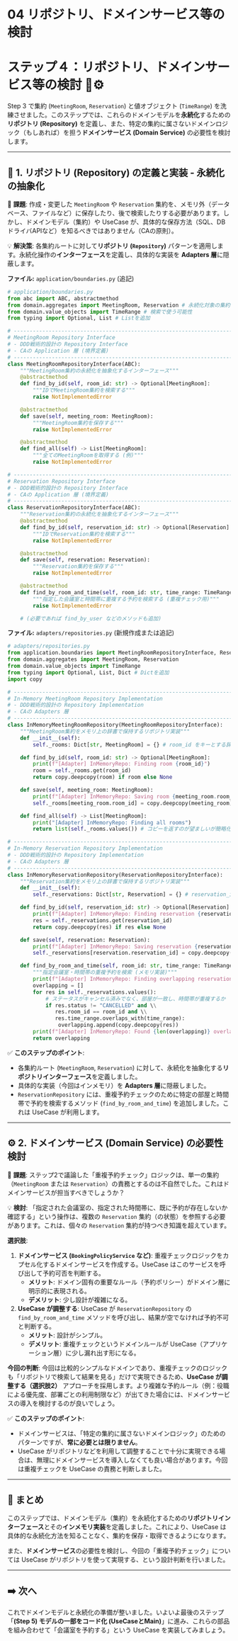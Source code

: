 # 04 リポジトリ、ドメインサービス等の検討

# ステップ４：リポジトリ、ドメインサービス等の検討 💾⚙️

Step 3 で集約 (`MeetingRoom`, `Reservation`) と値オブジェクト (`TimeRange`) を洗練させました。このステップでは、これらのドメインモデルを**永続化**するための**リポジトリ (Repository)** を定義し、また、特定の集約に属さないドメインロジック（もしあれば）を担う**ドメインサービス (Domain Service)** の必要性を検討します。

---

## 💾 1. リポジトリ (Repository) の定義と実装 - 永続化の抽象化

📝 **課題**: 作成・変更した `MeetingRoom` や `Reservation` 集約を、メモリ外（データベース、ファイルなど）に保存したり、後で検索したりする必要があります。しかし、ドメインモデル（集約）や UseCase が、具体的な保存方法（SQL、DBドライバAPIなど）を知るべきではありません（CAの原則）。

💡 **解決策**: 各集約ルートに対して**リポジトリ (`Repository`)** パターンを適用します。永続化操作の**インターフェース**を定義し、具体的な実装を **Adapters 層**に隠蔽します。

**ファイル:** `application/boundaries.py` (追記)

```python
# application/boundaries.py
from abc import ABC, abstractmethod
from domain.aggregates import MeetingRoom, Reservation # 永続化対象の集約
from domain.value_objects import TimeRange # 検索で使う可能性
from typing import Optional, List # Listを追加

# -----------------------------------------------------------------------------
# MeetingRoom Repository Interface
# - DDD戦術的設計の Repository Interface
# - CAの Application 層 (境界定義)
# -----------------------------------------------------------------------------
class MeetingRoomRepositoryInterface(ABC):
    """MeetingRoom集約の永続化を抽象化するインターフェース"""
    @abstractmethod
    def find_by_id(self, room_id: str) -> Optional[MeetingRoom]:
        """IDでMeetingRoom集約を検索する"""
        raise NotImplementedError

    @abstractmethod
    def save(self, meeting_room: MeetingRoom):
        """MeetingRoom集約を保存する"""
        raise NotImplementedError

    @abstractmethod
    def find_all(self) -> List[MeetingRoom]:
        """全てのMeetingRoomを取得する (例)"""
        raise NotImplementedError

# -----------------------------------------------------------------------------
# Reservation Repository Interface
# - DDD戦術的設計の Repository Interface
# - CAの Application 層 (境界定義)
# -----------------------------------------------------------------------------
class ReservationRepositoryInterface(ABC):
    """Reservation集約の永続化を抽象化するインターフェース"""
    @abstractmethod
    def find_by_id(self, reservation_id: str) -> Optional[Reservation]:
        """IDでReservation集約を検索する"""
        raise NotImplementedError

    @abstractmethod
    def save(self, reservation: Reservation):
        """Reservation集約を保存する"""
        raise NotImplementedError

    @abstractmethod
    def find_by_room_and_time(self, room_id: str, time_range: TimeRange) -> List[Reservation]:
        """指定した会議室と時間帯に重複する予約を検索する (重複チェック用)"""
        raise NotImplementedError

    # (必要であれば find_by_user などのメソッドも追加)

```

**ファイル:** `adapters/repositories.py` (新規作成または追記)

```python
# adapters/repositories.py
from application.boundaries import MeetingRoomRepositoryInterface, ReservationRepositoryInterface
from domain.aggregates import MeetingRoom, Reservation
from domain.value_objects import TimeRange
from typing import Optional, List, Dict # Dictを追加
import copy

# -----------------------------------------------------------------------------
# In-Memory MeetingRoom Repository Implementation
# - DDD戦術的設計の Repository Implementation
# - CAの Adapters 層
# -----------------------------------------------------------------------------
class InMemoryMeetingRoomRepository(MeetingRoomRepositoryInterface):
    """MeetingRoom集約をメモリ上の辞書で保持するリポジトリ実装"""
    def __init__(self):
        self._rooms: Dict[str, MeetingRoom] = {} # room_id をキーとする辞書

    def find_by_id(self, room_id: str) -> Optional[MeetingRoom]:
        print(f"[Adapter] InMemoryRepo: Finding room {room_id}")
        room = self._rooms.get(room_id)
        return copy.deepcopy(room) if room else None

    def save(self, meeting_room: MeetingRoom):
        print(f"[Adapter] InMemoryRepo: Saving room {meeting_room.room_id} ({meeting_room.name})")
        self._rooms[meeting_room.room_id] = copy.deepcopy(meeting_room)

    def find_all(self) -> List[MeetingRoom]:
        print("[Adapter] InMemoryRepo: Finding all rooms")
        return list(self._rooms.values()) # コピーを返すのが望ましいが簡略化

# -----------------------------------------------------------------------------
# In-Memory Reservation Repository Implementation
# - DDD戦術的設計の Repository Implementation
# - CAの Adapters 層
# -----------------------------------------------------------------------------
class InMemoryReservationRepository(ReservationRepositoryInterface):
    """Reservation集約をメモリ上の辞書で保持するリポジトリ実装"""
    def __init__(self):
        self._reservations: Dict[str, Reservation] = {} # reservation_id をキー

    def find_by_id(self, reservation_id: str) -> Optional[Reservation]:
        print(f"[Adapter] InMemoryRepo: Finding reservation {reservation_id}")
        res = self._reservations.get(reservation_id)
        return copy.deepcopy(res) if res else None

    def save(self, reservation: Reservation):
        print(f"[Adapter] InMemoryRepo: Saving reservation {reservation.reservation_id} for room {reservation.room_id}")
        self._reservations[reservation.reservation_id] = copy.deepcopy(reservation)

    def find_by_room_and_time(self, room_id: str, time_range: TimeRange) -> List[Reservation]:
        """指定会議室・時間帯の重複予約を検索 (メモリ実装)"""
        print(f"[Adapter] InMemoryRepo: Finding overlapping reservations for room {room_id} at {time_range.start_datetime}-{time_range.end_datetime}")
        overlapping = []
        for res in self._reservations.values():
            # ステータスがキャンセル済みでなく、部屋が一致し、時間帯が重複するか
            if res.status != "CANCELLED" and \\
               res.room_id == room_id and \\
               res.time_range.overlaps_with(time_range):
                overlapping.append(copy.deepcopy(res))
        print(f"[Adapter] InMemoryRepo: Found {len(overlapping)} overlapping reservations.")
        return overlapping

```

✅ **このステップのポイント**:

- 各集約ルート (`MeetingRoom`, `Reservation`) に対して、永続化を抽象化する**リポジトリインターフェース**を定義しました。
- 具体的な実装（今回はインメモリ）を **Adapters 層**に隠蔽しました。
- `ReservationRepository` には、重複予約チェックのために特定の部屋と時間帯で予約を検索するメソッド (`find_by_room_and_time`) を追加しました。これは UseCase が利用します。

---

## ⚙️ 2. ドメインサービス (Domain Service) の必要性検討

📝 **課題**: ステップ2で議論した「重複予約チェック」ロジックは、単一の集約（`MeetingRoom` または `Reservation`）の責務とするのは不自然でした。これはドメインサービスが担当すべきでしょうか？

💡 **検討**:
「指定された会議室の、指定された時間帯に、既に予約が存在しないか確認する」という操作は、複数の `Reservation` 集約（の状態）を参照する必要があります。これは、個々の `Reservation` 集約が持つべき知識を超えています。

**選択肢**:

1. **ドメインサービス (`BookingPolicyService` など)**:
重複チェックロジックをカプセル化するドメインサービスを作成する。UseCase はこのサービスを呼び出して予約可否を判断する。
    - **メリット**: ドメイン固有の重要なルール（予約ポリシー）がドメイン層に明示的に表現される。
    - **デメリット**: 少し設計が複雑になる。
2. **UseCase が調整する**:
UseCase が `ReservationRepository` の `find_by_room_and_time` メソッドを呼び出し、結果が空でなければ予約不可と判断する。
    - **メリット**: 設計がシンプル。
    - **デメリット**: 重複チェックというドメインルールが UseCase（アプリケーション層）に少し漏れ出す形になる。

**今回の判断**:
今回は比較的シンプルなドメインであり、重複チェックのロジックも「リポジトリで検索して結果を見る」だけで実現できるため、**UseCase が調整する（選択肢2）** アプローチを採用します。より複雑な予約ルール（例：役職による優先度、部署ごとの利用制限など）が出てきた場合には、ドメインサービスの導入を検討するのが良いでしょう。

✅ **このステップのポイント**:

- ドメインサービスは、「特定の集約に属さないドメインロジック」のためのパターンですが、**常に必要とは限りません**。
- UseCase がリポジトリなどを利用して調整することで十分に実現できる場合は、無理にドメインサービスを導入しなくても良い場合があります。今回は重複チェックを UseCase の責務と判断しました。

---

## 📝 まとめ

このステップでは、ドメインモデル（集約）を永続化するための**リポジトリインターフェース**とその**インメモリ実装**を定義しました。これにより、UseCase は具体的な永続化方法を知ることなく、集約を保存・取得できるようになります。

また、**ドメインサービス**の必要性を検討し、今回の「重複予約チェック」については UseCase がリポジトリを使って実現する、という設計判断を行いました。

---

## ➡️ 次へ

これでドメインモデルと永続化の準備が整いました。いよいよ最後のステップ「**(Step 5) モデルの一部をコード化 (UseCaseとMain)**」に進み、これらの部品を組み合わせて「会議室を予約する」という UseCase を実装してみましょう。